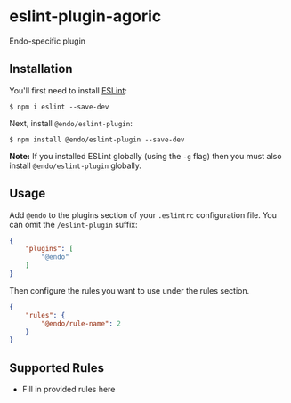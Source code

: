 # eslint-plugin-agoric

Endo-specific plugin

## Installation

You'll first need to install [ESLint](http://eslint.org):

```
$ npm i eslint --save-dev
```

Next, install `@endo/eslint-plugin`:

```
$ npm install @endo/eslint-plugin --save-dev
```

**Note:** If you installed ESLint globally (using the `-g` flag) then you must also install `@endo/eslint-plugin` globally.

## Usage

Add `@endo` to the plugins section of your `.eslintrc` configuration file. You can omit the `/eslint-plugin` suffix:

```json
{
    "plugins": [
        "@endo"
    ]
}
```


Then configure the rules you want to use under the rules section.

```json
{
    "rules": {
        "@endo/rule-name": 2
    }
}
```

## Supported Rules

* Fill in provided rules here





